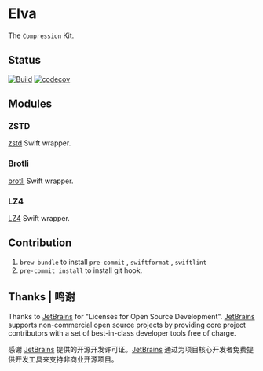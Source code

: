 # Elva

The `Compression` Kit.

## Status

[![Build](https://github.com/L1MeN9Yu/Elva/actions/workflows/CI.yml/badge.svg)](https://github.com/L1MeN9Yu/Elva/actions/workflows/CI.yml)
[![codecov](https://codecov.io/gh/L1MeN9Yu/Elva/branch/main/graph/badge.svg?token=F130M1LL3L)](https://codecov.io/gh/L1MeN9Yu/Elva)

## Modules

### ZSTD

[zstd](https://github.com/facebook/zstd.git) Swift wrapper.

### Brotli

[brotli](https://github.com/google/brotli.git) Swift wrapper.

### LZ4

[LZ4](https://github.com/lz4/lz4.git) Swift wrapper.

## Contribution

1. `brew bundle` to install `pre-commit` , `swiftformat` , `swiftlint`
2. `pre-commit install` to install git hook.

## Thanks | 鸣谢

Thanks to [JetBrains][JetBrains] for "Licenses for Open Source Development". [JetBrains][JetBrains] supports non-commercial open source projects by providing core project contributors with a set of best-in-class developer tools free of charge.

感谢 [JetBrains][JetBrains] 提供的开源开发许可证。[JetBrains][JetBrains] 通过为项目核心开发者免费提供开发工具来支持非商业开源项目。

[JetBrains]: https://www.jetbrains.com/?from=Elva
